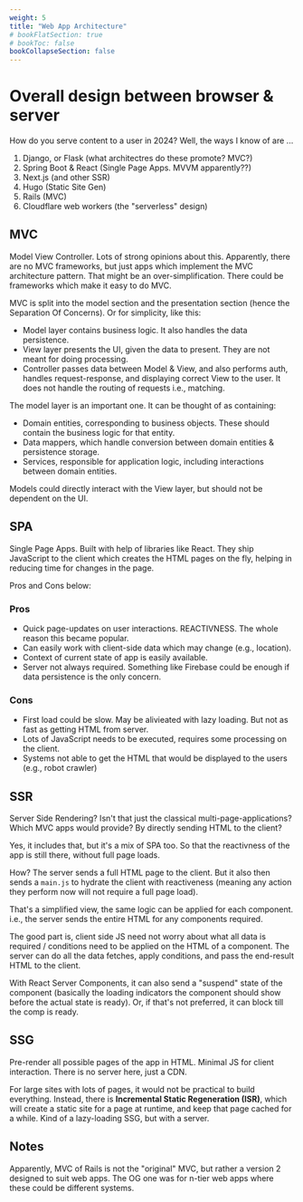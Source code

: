 ```yaml
---
weight: 5
title: "Web App Architecture"
# bookFlatSection: true
# bookToc: false
bookCollapseSection: false
---
```

# Overall design between browser & server
How do you serve content to a user in 2024?
Well, the ways I know of are ...
1. Django, or Flask (what architectres do these promote? MVC?)
2. Spring Boot & React (Single Page Apps. MVVM apparently??)
3. Next.js (and other SSR)
4. Hugo (Static Site Gen)
5. Rails (MVC)
6. Cloudflare web workers (the "serverless" design)

## MVC
Model View Controller.
Lots of strong opinions about this.
Apparently, there are no MVC frameworks, but just apps which implement the MVC architecture pattern.
That might be an over-simplification. There could be frameworks which make it easy to do MVC.

MVC is split into the model section and the presentation section (hence the Separation Of Concerns). Or for simplicity, like this:
* Model layer contains business logic. It also handles the data persistence.
* View layer presents the UI, given the data to present. They are not meant for doing processing.
* Controller passes data between Model & View, and also performs auth, handles request-response, and displaying correct View to the user. It does not handle the routing of requests i.e., matching.

The model layer is an important one. It can be thought of as containing:
* Domain entities, corresponding to business objects. These should contain the business logic for that entity.
* Data mappers, which handle conversion between domain entities & persistence storage.
* Services, responsible for application logic, including interactions between domain entities.

Models could directly interact with the View layer, but should not be dependent on the UI.

## SPA
Single Page Apps. Built with help of libraries like React.
They ship JavaScript to the client which creates the HTML pages on the fly,
helping in reducing time for changes in the page.

Pros and Cons below:

### Pros
* Quick page-updates on user interactions. REACTIVNESS. The whole reason this became popular.
* Can easily work with client-side data which may change (e.g., location).
* Context of current state of app is easily available.
* Server not always required. Something like Firebase could be enough if data persistence is the only concern.

### Cons
* First load could be slow. May be alivieated with lazy loading.
But not as fast as getting HTML from server.
* Lots of JavaScript needs to be executed, requires some processing on the client.
* Systems not able to get the HTML that would be displayed to the users (e.g., robot crawler)

## SSR
Server Side Rendering? Isn't that just the classical multi-page-applications?
Which MVC apps would provide? By directly sending HTML to the client?

Yes, it includes that, but it's a mix of SPA too.
So that the reactivness of the app is still there, without full page loads.

How?
The server sends a full HTML page to the client.
But it also then sends a `main.js` to hydrate the client with reactiveness (meaning any action they perform now will not require a full page load).

That's a simplified view, the same logic can be applied for each component.
i.e., the server sends the entire HTML for any components required.

The good part is, client side JS need not worry about what all data is required / conditions need to be applied on the HTML of a component.
The server can do all the data fetches, apply conditions, and pass the end-result HTML to the client.

With React Server Components, it can also send a "suspend" state of the component
(basically the loading indicators the component should show before the actual state is ready).
Or, if that's not preferred, it can block till the comp is ready.

## SSG
Pre-render all possible pages of the app in HTML.
Minimal JS for client interaction. There is no server here, just a CDN.

For large sites with lots of pages, it would not be practical to build everything.
Instead, there is **Incremental Static Regeneration (ISR)**, which will create a static site for a page
at runtime, and keep that page cached for a while. Kind of a lazy-loading SSG, but with a server.

## Notes
Apparently, MVC of Rails is not the "original" MVC,
but rather a version 2 designed to suit web apps.
The OG one was for n-tier web apps where these could be different systems.